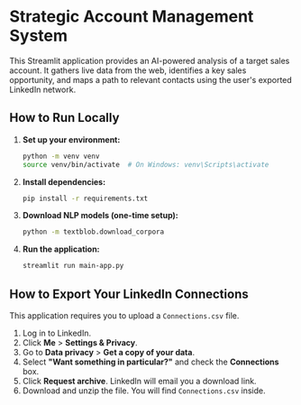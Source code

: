 # Strategic Account Management System

This Streamlit application provides an AI-powered analysis of a target sales account. It gathers live data from the web, identifies a key sales opportunity, and maps a path to relevant contacts using the user's exported LinkedIn network.

## How to Run Locally

1.  **Set up your environment:**
    ```bash
    python -m venv venv
    source venv/bin/activate  # On Windows: venv\Scripts\activate
    ```
2.  **Install dependencies:**
    ```bash
    pip install -r requirements.txt
    ```
3.  **Download NLP models (one-time setup):**
    ```bash
    python -m textblob.download_corpora
    ```
4.  **Run the application:**
    ```bash
    streamlit run main-app.py
    ```

## How to Export Your LinkedIn Connections

This application requires you to upload a `Connections.csv` file.

1.  Log in to LinkedIn.
2.  Click **Me** > **Settings & Privacy**.
3.  Go to **Data privacy** > **Get a copy of your data**.
4.  Select **"Want something in particular?"** and check the **Connections** box.
5.  Click **Request archive**. LinkedIn will email you a download link.
6.  Download and unzip the file. You will find `Connections.csv` inside.
